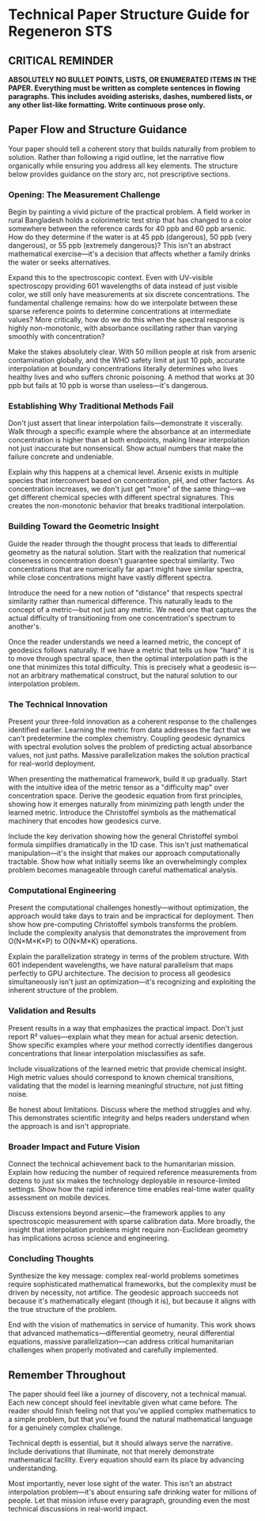 # Technical Paper Structure Guide for Regeneron STS

## CRITICAL REMINDER

**ABSOLUTELY NO BULLET POINTS, LISTS, OR ENUMERATED ITEMS IN THE PAPER. Everything must be written as complete sentences in flowing paragraphs. This includes avoiding asterisks, dashes, numbered lists, or any other list-like formatting. Write continuous prose only.**

## Paper Flow and Structure Guidance

Your paper should tell a coherent story that builds naturally from problem to solution. Rather than following a rigid outline, let the narrative flow organically while ensuring you address all key elements. The structure below provides guidance on the story arc, not prescriptive sections.

### Opening: The Measurement Challenge

Begin by painting a vivid picture of the practical problem. A field worker in rural Bangladesh holds a colorimetric test strip that has changed to a color somewhere between the reference cards for 40 ppb and 60 ppb arsenic. How do they determine if the water is at 45 ppb (dangerous), 50 ppb (very dangerous), or 55 ppb (extremely dangerous)? This isn't an abstract mathematical exercise—it's a decision that affects whether a family drinks the water or seeks alternatives.

Expand this to the spectroscopic context. Even with UV-visible spectroscopy providing 601 wavelengths of data instead of just visible color, we still only have measurements at six discrete concentrations. The fundamental challenge remains: how do we interpolate between these sparse reference points to determine concentrations at intermediate values? More critically, how do we do this when the spectral response is highly non-monotonic, with absorbance oscillating rather than varying smoothly with concentration?

Make the stakes absolutely clear. With 50 million people at risk from arsenic contamination globally, and the WHO safety limit at just 10 ppb, accurate interpolation at boundary concentrations literally determines who lives healthy lives and who suffers chronic poisoning. A method that works at 30 ppb but fails at 10 ppb is worse than useless—it's dangerous.

### Establishing Why Traditional Methods Fail

Don't just assert that linear interpolation fails—demonstrate it viscerally. Walk through a specific example where the absorbance at an intermediate concentration is higher than at both endpoints, making linear interpolation not just inaccurate but nonsensical. Show actual numbers that make the failure concrete and undeniable.

Explain why this happens at a chemical level. Arsenic exists in multiple species that interconvert based on concentration, pH, and other factors. As concentration increases, we don't just get "more" of the same thing—we get different chemical species with different spectral signatures. This creates the non-monotonic behavior that breaks traditional interpolation.

### Building Toward the Geometric Insight

Guide the reader through the thought process that leads to differential geometry as the natural solution. Start with the realization that numerical closeness in concentration doesn't guarantee spectral similarity. Two concentrations that are numerically far apart might have similar spectra, while close concentrations might have vastly different spectra.

Introduce the need for a new notion of "distance" that respects spectral similarity rather than numerical difference. This naturally leads to the concept of a metric—but not just any metric. We need one that captures the actual difficulty of transitioning from one concentration's spectrum to another's.

Once the reader understands we need a learned metric, the concept of geodesics follows naturally. If we have a metric that tells us how "hard" it is to move through spectral space, then the optimal interpolation path is the one that minimizes this total difficulty. This is precisely what a geodesic is—not an arbitrary mathematical construct, but the natural solution to our interpolation problem.

### The Technical Innovation

Present your three-fold innovation as a coherent response to the challenges identified earlier. Learning the metric from data addresses the fact that we can't predetermine the complex chemistry. Coupling geodesic dynamics with spectral evolution solves the problem of predicting actual absorbance values, not just paths. Massive parallelization makes the solution practical for real-world deployment.

When presenting the mathematical framework, build it up gradually. Start with the intuitive idea of the metric tensor as a "difficulty map" over concentration space. Derive the geodesic equation from first principles, showing how it emerges naturally from minimizing path length under the learned metric. Introduce the Christoffel symbols as the mathematical machinery that encodes how geodesics curve.

Include the key derivation showing how the general Christoffel symbol formula simplifies dramatically in the 1D case. This isn't just mathematical manipulation—it's the insight that makes our approach computationally tractable. Show how what initially seems like an overwhelmingly complex problem becomes manageable through careful mathematical analysis.

### Computational Engineering

Present the computational challenges honestly—without optimization, the approach would take days to train and be impractical for deployment. Then show how pre-computing Christoffel symbols transforms the problem. Include the complexity analysis that demonstrates the improvement from O(N×M×K×P) to O(N×M×K) operations.

Explain the parallelization strategy in terms of the problem structure. With 601 independent wavelengths, we have natural parallelism that maps perfectly to GPU architecture. The decision to process all geodesics simultaneously isn't just an optimization—it's recognizing and exploiting the inherent structure of the problem.

### Validation and Results

Present results in a way that emphasizes the practical impact. Don't just report R² values—explain what they mean for actual arsenic detection. Show specific examples where your method correctly identifies dangerous concentrations that linear interpolation misclassifies as safe.

Include visualizations of the learned metric that provide chemical insight. High metric values should correspond to known chemical transitions, validating that the model is learning meaningful structure, not just fitting noise.

Be honest about limitations. Discuss where the method struggles and why. This demonstrates scientific integrity and helps readers understand when the approach is and isn't appropriate.

### Broader Impact and Future Vision

Connect the technical achievement back to the humanitarian mission. Explain how reducing the number of required reference measurements from dozens to just six makes the technology deployable in resource-limited settings. Show how the rapid inference time enables real-time water quality assessment on mobile devices.

Discuss extensions beyond arsenic—the framework applies to any spectroscopic measurement with sparse calibration data. More broadly, the insight that interpolation problems might require non-Euclidean geometry has implications across science and engineering.

### Concluding Thoughts

Synthesize the key message: complex real-world problems sometimes require sophisticated mathematical frameworks, but the complexity must be driven by necessity, not artifice. The geodesic approach succeeds not because it's mathematically elegant (though it is), but because it aligns with the true structure of the problem.

End with the vision of mathematics in service of humanity. This work shows that advanced mathematics—differential geometry, neural differential equations, massive parallelization—can address critical humanitarian challenges when properly motivated and carefully implemented.

## Remember Throughout

The paper should feel like a journey of discovery, not a technical manual. Each new concept should feel inevitable given what came before. The reader should finish feeling not that you've applied complex mathematics to a simple problem, but that you've found the natural mathematical language for a genuinely complex challenge.

Technical depth is essential, but it should always serve the narrative. Include derivations that illuminate, not that merely demonstrate mathematical facility. Every equation should earn its place by advancing understanding.

Most importantly, never lose sight of the water. This isn't an abstract interpolation problem—it's about ensuring safe drinking water for millions of people. Let that mission infuse every paragraph, grounding even the most technical discussions in real-world impact.